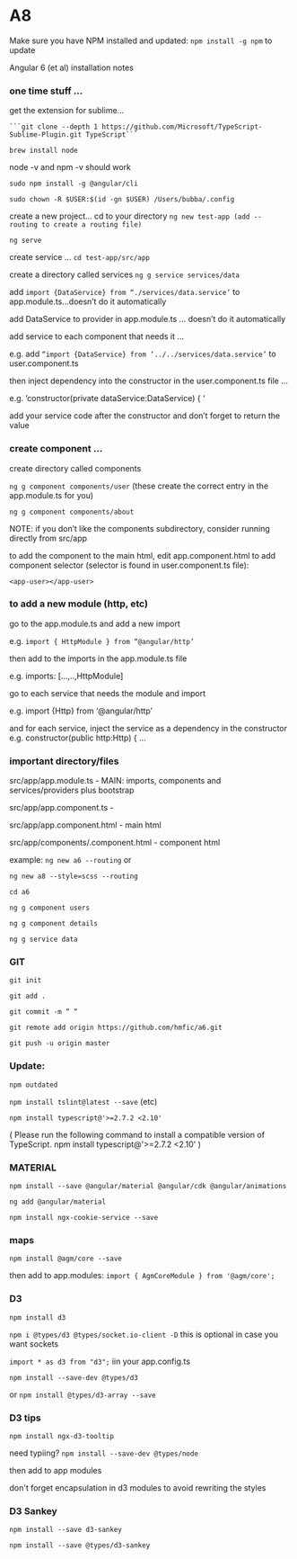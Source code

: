 # A8

Make sure you have NPM installed and updated:
```npm install -g npm``` to update

Angular 6 (et al) installation notes

### one time stuff …
get the extension for sublime…

    ```git clone --depth 1 https://github.com/Microsoft/TypeScript-Sublime-Plugin.git TypeScript```
    
```brew install node```

node -v and npm -v should work

```sudo npm install -g @angular/cli```

```sudo chown -R $USER:$(id -gn $USER) /Users/bubba/.config```

create a new project…
cd to your directory
```ng new test-app (add -- routing to create a routing file)```

```ng serve```


create service …
```cd test-app/src/app```

create a directory called services
```ng g service services/data```

add ```import {DataService} from “./services/data.service’``` to app.module.ts…doesn’t do it automatically

add DataService to provider in app.module.ts … doesn’t do it automatically

add service to each component that needs it … 

   e.g. add ```“import {DataService} from ‘../../services/data.service’``` to user.component.ts
   
then inject dependency into the constructor in the user.component.ts file … 

   e.g. ’constructor(private dataService:DataService) { ‘
   
add your service code after the constructor and don’t forget to return the value

### create component …
create directory called components

```ng g component components/user``` (these create the correct entry in the app.module.ts for you)

```ng g component components/about```

NOTE: if you don’t like the components subdirectory, consider running directly from src/app

to add the component to the main html, edit app.component.html to add component selector
(selector is found in user.component.ts file):

```<app-user></app-user>```

### to add a new module (http, etc)
go to the app.module.ts and add a new import

  e.g. ```import { HttpModule } from “@angular/http’```
  
then add to the imports in the app.module.ts file

  e.g. imports: […,..,HttpModule]
  
go to each service that needs the module and import

  e.g. import {Http} from ‘@angular/http’
  
and for each service, inject the service as a dependency in the constructor
  e.g. constructor(public http:Http) { …


### important directory/files
src/app/app.module.ts - MAIN: imports, components and services/providers plus bootstrap

src/app/app.component.ts - 

src/app/app.component.html - main html

src/app/components/<component>.component.html - component html

example:
```ng new a6 --routing``` or 

```ng new a8 --style=scss --routing```

```cd a6```

```ng g component users```

```ng g component details```

```ng g service data```

### GIT
```git init```

```git add .```

```git commit -m “ “```

```git remote add origin https://github.com/hmfic/a6.git```

```git push -u origin master```

### Update:
```npm outdated```

```npm install tslint@latest --save``` (etc)

```npm install typescript@'>=2.7.2 <2.10'```

( Please run the following command to install a compatible version of TypeScript.
    npm install typescript@'>=2.7.2 <2.10' )

### MATERIAL
```npm install --save @angular/material @angular/cdk @angular/animations```

```ng add @angular/material```

```npm install ngx-cookie-service --save```

### maps
```npm install @agm/core --save```

then add to app.modules:
```import { AgmCoreModule } from '@agm/core';```

### D3
```npm install d3```

```npm i @types/d3 @types/socket.io-client -D``` this is optional in case you want sockets

```import * as d3 from "d3";``` iin your app.config.ts

```npm install --save-dev @types/d3```

or 
```npm install @types/d3-array --save```

### D3 tips

```npm install ngx-d3-tooltip```

need typiing? ```npm install --save-dev @types/node```

then add to app modules

don't forget encapsulation in d3 modules to avoid rewriting the styles

### D3 Sankey
```npm install --save d3-sankey```

```npm install --save @types/d3-sankey```
